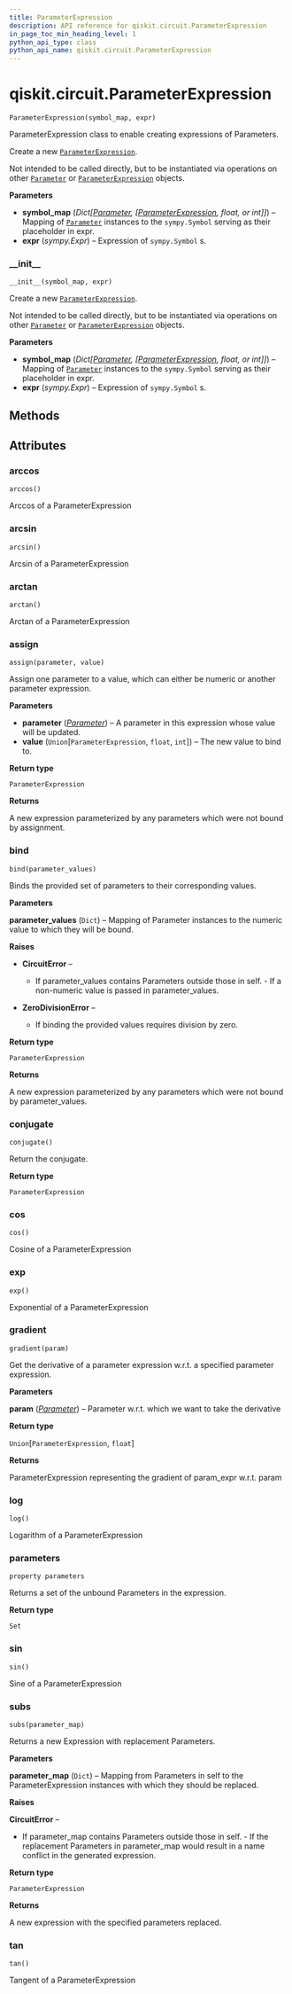 ```yaml
---
title: ParameterExpression
description: API reference for qiskit.circuit.ParameterExpression
in_page_toc_min_heading_level: 1
python_api_type: class
python_api_name: qiskit.circuit.ParameterExpression
---
```


# qiskit.circuit.ParameterExpression

<span id="qiskit.circuit.ParameterExpression" />

`ParameterExpression(symbol_map, expr)`

ParameterExpression class to enable creating expressions of Parameters.

Create a new [`ParameterExpression`](#qiskit.circuit.ParameterExpression "qiskit.circuit.ParameterExpression").

Not intended to be called directly, but to be instantiated via operations on other [`Parameter`](qiskit.circuit.Parameter "qiskit.circuit.Parameter") or [`ParameterExpression`](#qiskit.circuit.ParameterExpression "qiskit.circuit.ParameterExpression") objects.

**Parameters**

*   **symbol\_map** (*Dict\[*[*Parameter*](qiskit.circuit.Parameter "qiskit.circuit.Parameter")*, \[*[*ParameterExpression*](#qiskit.circuit.ParameterExpression "qiskit.circuit.ParameterExpression")*, float, or int]]*) – Mapping of [`Parameter`](qiskit.circuit.Parameter "qiskit.circuit.Parameter") instances to the `sympy.Symbol` serving as their placeholder in expr.
*   **expr** (*sympy.Expr*) – Expression of `sympy.Symbol` s.

### \_\_init\_\_

<span id="qiskit.circuit.ParameterExpression.__init__" />

`__init__(symbol_map, expr)`

Create a new [`ParameterExpression`](#qiskit.circuit.ParameterExpression "qiskit.circuit.ParameterExpression").

Not intended to be called directly, but to be instantiated via operations on other [`Parameter`](qiskit.circuit.Parameter "qiskit.circuit.Parameter") or [`ParameterExpression`](#qiskit.circuit.ParameterExpression "qiskit.circuit.ParameterExpression") objects.

**Parameters**

*   **symbol\_map** (*Dict\[*[*Parameter*](qiskit.circuit.Parameter "qiskit.circuit.Parameter")*, \[*[*ParameterExpression*](#qiskit.circuit.ParameterExpression "qiskit.circuit.ParameterExpression")*, float, or int]]*) – Mapping of [`Parameter`](qiskit.circuit.Parameter "qiskit.circuit.Parameter") instances to the `sympy.Symbol` serving as their placeholder in expr.
*   **expr** (*sympy.Expr*) – Expression of `sympy.Symbol` s.

## Methods

## Attributes

### arccos

<span id="qiskit.circuit.ParameterExpression.arccos" />

`arccos()`

Arccos of a ParameterExpression

### arcsin

<span id="qiskit.circuit.ParameterExpression.arcsin" />

`arcsin()`

Arcsin of a ParameterExpression

### arctan

<span id="qiskit.circuit.ParameterExpression.arctan" />

`arctan()`

Arctan of a ParameterExpression

### assign

<span id="qiskit.circuit.ParameterExpression.assign" />

`assign(parameter, value)`

Assign one parameter to a value, which can either be numeric or another parameter expression.

**Parameters**

*   **parameter** ([*Parameter*](qiskit.circuit.Parameter "qiskit.circuit.Parameter")) – A parameter in this expression whose value will be updated.
*   **value** (`Union`\[`ParameterExpression`, `float`, `int`]) – The new value to bind to.

**Return type**

`ParameterExpression`

**Returns**

A new expression parameterized by any parameters which were not bound by assignment.

### bind

<span id="qiskit.circuit.ParameterExpression.bind" />

`bind(parameter_values)`

Binds the provided set of parameters to their corresponding values.

**Parameters**

**parameter\_values** (`Dict`) – Mapping of Parameter instances to the numeric value to which they will be bound.

**Raises**

*   **CircuitError** –

    *   If parameter\_values contains Parameters outside those in self. - If a non-numeric value is passed in parameter\_values.

*   **ZeroDivisionError** –

    *   If binding the provided values requires division by zero.

**Return type**

`ParameterExpression`

**Returns**

A new expression parameterized by any parameters which were not bound by parameter\_values.

### conjugate

<span id="qiskit.circuit.ParameterExpression.conjugate" />

`conjugate()`

Return the conjugate.

**Return type**

`ParameterExpression`

### cos

<span id="qiskit.circuit.ParameterExpression.cos" />

`cos()`

Cosine of a ParameterExpression

### exp

<span id="qiskit.circuit.ParameterExpression.exp" />

`exp()`

Exponential of a ParameterExpression

### gradient

<span id="qiskit.circuit.ParameterExpression.gradient" />

`gradient(param)`

Get the derivative of a parameter expression w\.r.t. a specified parameter expression.

**Parameters**

**param** ([*Parameter*](qiskit.circuit.Parameter "qiskit.circuit.Parameter")) – Parameter w\.r.t. which we want to take the derivative

**Return type**

`Union`\[`ParameterExpression`, `float`]

**Returns**

ParameterExpression representing the gradient of param\_expr w\.r.t. param

### log

<span id="qiskit.circuit.ParameterExpression.log" />

`log()`

Logarithm of a ParameterExpression

### parameters

<span id="qiskit.circuit.ParameterExpression.parameters" />

`property parameters`

Returns a set of the unbound Parameters in the expression.

**Return type**

`Set`

### sin

<span id="qiskit.circuit.ParameterExpression.sin" />

`sin()`

Sine of a ParameterExpression

### subs

<span id="qiskit.circuit.ParameterExpression.subs" />

`subs(parameter_map)`

Returns a new Expression with replacement Parameters.

**Parameters**

**parameter\_map** (`Dict`) – Mapping from Parameters in self to the ParameterExpression instances with which they should be replaced.

**Raises**

**CircuitError** –

*   If parameter\_map contains Parameters outside those in self. - If the replacement Parameters in parameter\_map would result in a name conflict in the generated expression.

**Return type**

`ParameterExpression`

**Returns**

A new expression with the specified parameters replaced.

### tan

<span id="qiskit.circuit.ParameterExpression.tan" />

`tan()`

Tangent of a ParameterExpression

